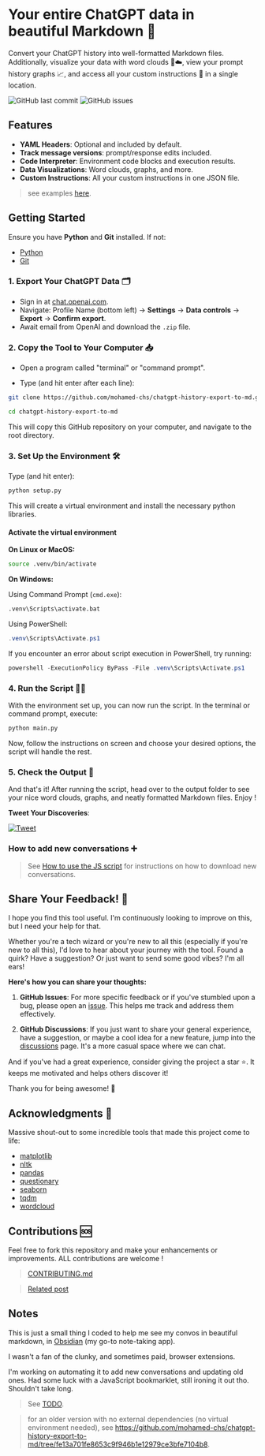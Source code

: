 # Your entire ChatGPT data in beautiful Markdown 📜

Convert your ChatGPT history into well-formatted Markdown files. Additionally, visualize your data with word clouds 🔡☁️, view your prompt history graphs 📈, and access all your custom instructions 🤖 in a single location.

![GitHub last commit](https://img.shields.io/github/last-commit/mohamed-chs/chatgpt-history-export-to-md)
![GitHub issues](https://img.shields.io/github/issues/mohamed-chs/chatgpt-history-export-to-md)

## Features

- **YAML Headers**: Optional and included by default.
- **Track message versions**: prompt/response edits included.
- **Code Interpreter**: Environment code blocks and execution results.
- **Data Visualizations**: Word clouds, graphs, and more.
- **Custom Instructions**: All your custom instructions in one JSON file.

> see examples [here](./assets/demo/).

## Getting Started

Ensure you have **Python** and **Git** installed. If not:

- [Python](https://www.python.org/downloads/)
- [Git](https://git-scm.com/downloads)

### 1. Export Your ChatGPT Data 🗂

- Sign in at [chat.openai.com](https://chat.openai.com).
- Navigate: Profile Name (bottom left) -> **Settings** -> **Data controls** -> **Export** -> **Confirm export**.
- Await email from OpenAI and download the `.zip` file.

### 2. Copy the Tool to Your Computer 📥

- Open a program called "terminal" or "command prompt".

- Type (and hit enter after each line):

```bash
git clone https://github.com/mohamed-chs/chatgpt-history-export-to-md.git
```

```bash
cd chatgpt-history-export-to-md
```

This will copy this GitHub repository on your computer, and navigate to the root directory.

### 3. Set Up the Environment 🛠️

Type (and hit enter):

```bash
python setup.py
```

This will create a virtual environment and install the necessary python libraries.

#### Activate the virtual environment

**On Linux or MacOS:**

```bash
source .venv/bin/activate
```

**On Windows:**

Using Command Prompt (`cmd.exe`):

```bash
.venv\Scripts\activate.bat
```

Using PowerShell:

```powershell
.venv\Scripts\Activate.ps1
```

If you encounter an error about script execution in PowerShell, try running:

```powershell
powershell -ExecutionPolicy ByPass -File .venv\Scripts\Activate.ps1
```

### 4. Run the Script 🏃‍♂️

With the environment set up, you can now run the script. In the terminal or command prompt, execute:

```bash
python main.py
```

Now, follow the instructions on screen and choose your desired options, the script will handle the rest.

### 5. Check the Output 🎉

And that's it! After running the script, head over to the output folder to see your nice word clouds, graphs, and neatly formatted Markdown files. Enjoy !

**Tweet Your Discoveries**:

[![Tweet](https://img.shields.io/twitter/url?style=social&url=https%3A%2F%2Fgithub.com%2Fyourusername%2Fyourrepository)](https://twitter.com/intent/tweet?text=So%2C%20this%20is%20what%20my%20entire%20ChatGPT%20history%20looks%20like%20...%0D%0A%0D%0Ahttp%3A%2F%2Fbit.ly%2F3ZuHCCK)

### How to add new conversations ➕

> See [How to use the JS script](./js/how_to_use.md) for instructions on how to download new conversations.

## Share Your Feedback! 💌

I hope you find this tool useful. I'm continuously looking to improve on this, but I need your help for that.

Whether you're a tech wizard or you're new to all this (especially if you're new to all this), I'd love to hear about your journey with the tool. Found a quirk? Have a suggestion? Or just want to send some good vibes? I'm all ears!

**Here's how you can share your thoughts:**

1. **GitHub Issues**: For more specific feedback or if you've stumbled upon a bug, please open an [issue](https://github.com/mohamed-chs/chatgpt-history-export-to-md/issues). This helps me track and address them effectively.

2. **GitHub Discussions**: If you just want to share your general experience, have a suggestion, or maybe a cool idea for a new feature, jump into the [discussions](https://github.com/mohamed-chs/chatgpt-history-export-to-md/discussions) page. It's a more casual space where we can chat.

And if you've had a great experience, consider giving the project a star ⭐. It keeps me motivated and helps others discover it!

Thank you for being awesome! 🌟

## Acknowledgments 🙌

Massive shout-out to some incredible tools that made this project come to life:

- [matplotlib](https://github.com/matplotlib/matplotlib)
- [nltk](https://github.com/nltk/nltk)
- [pandas](https://github.com/pandas-dev/pandas)
- [questionary](https://github.com/tmbo/questionary)
- [seaborn](https://github.com/mwaskom/seaborn)
- [tqdm](https://github.com/tqdm/tqdm)
- [wordcloud](https://github.com/amueller/word_cloud)

## Contributions 🆘

Feel free to fork this repository and make your enhancements or improvements. ALL contributions are welcome !

> [CONTRIBUTING.md](./CONTRIBUTING.md)

> [Related post](https://news.ycombinator.com/item?id=37636701)

## Notes

This is just a small thing I coded to help me see my convos in beautiful markdown, in [Obsidian](https://obsidian.md/) (my go-to note-taking app).

I wasn't a fan of the clunky, and sometimes paid, browser extensions.

I'm working on automating it to add new conversations and updating old ones. Had some luck with a JavaScript bookmarklet, still ironing it out tho. Shouldn't take long.

> See [TODO](./TODO.md).

> for an older version with no external dependencies (no virtual environment needed), see https://github.com/mohamed-chs/chatgpt-history-export-to-md/tree/fe13a701fe8653c9f946b1e12979ce3bfe7104b8.
